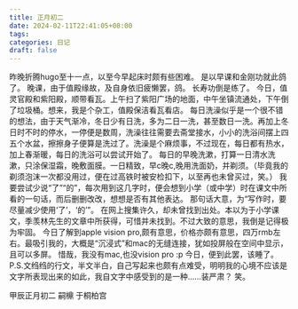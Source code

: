 ```yaml
---
title: 正月初二
date: 2024-02-11T22:41:05+08:00
tags: 
categories: 日记
draft: false
---
```

昨晚折腾hugo至十一点，以至今早起床时颇有些困难。
是以早课和金刚功就此鸽了。
晚课，由于值殿缘故，及自身依旧疲懒罢，鸽。
长寿功倒是练了。
今日，值灵官殿和紫阳殿，顺带看瓦。上午扫了紫阳广场的地面，中午坐镇流通处，下午倒了垃圾桶。想来，我是个杂工，值殿保洁看瓦看店。
每日洗澡似乎是一个很不错的想法，由于天气渐冷，冬日少有日洗，多为二日一洗，甚至数日一洗。再加上冬日时不时的停水，一停便是数周，洗澡往往需要去斋堂接水，小小的洗浴间摆上四五个水盆，擦擦身子便算是洗过了。洗澡是个麻烦事，不过现在，每日都有热水，加上春渐暖，每日的洗浴可以尝试开始了。
每日的早晚洗漱，打算一日清水洗漱，只涂保湿霜，晚敷面膜。一日精致，早c晚c,晚用洗面奶，并剃须。（毕竟我的剃须泡沫一次都没用过，便在过高铁时被安检扣下，以至再也未曾买过，笑。）
我要尝试少说“了”“的”，每次用到这几字时，便会想到小学（或中学）时在课文中所看的一句话，而后删删改改，想想是否有其他表达。
那句话大意，为“写作时，要尽量减少使用‘了’，‘的’”。
在网上搜集许久，却未曾找到出处。本以为于小学课文，季羡林先生的文章中所获得，可惜并未找到。不过大致的意思，我倒是记得极为牢固。
今日了解到apple vision pro,颇有意思，价格亦颇有意思，四万rmb左右。最吸引我的，大概是“沉浸式”和mac的无缝连接，犹如投屏般在空间中显示，且可以多屏。
惜哉，我没有mac,也没vision pro :p
今日，便到此罢，该睡了。
P.S.文绉绉的行文，半文半白，自己写起来也颇有点难受，明明我的心境不应该是文字所表现出来的如此，我自文字中感受到的是一种……装严肃？
笑。

甲辰正月初二
嗣檙 于桐柏宫